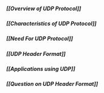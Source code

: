 ##### *[[Overview of UDP Protocol]]*
##### *[[Characteristics of UDP Protocol]]*
##### *[[Need For UDP Protocol]]*
##### *[[UDP Header Format]]*
##### *[[Applications using UDP]]*
##### *[[Question on UDP Header Format]]*
